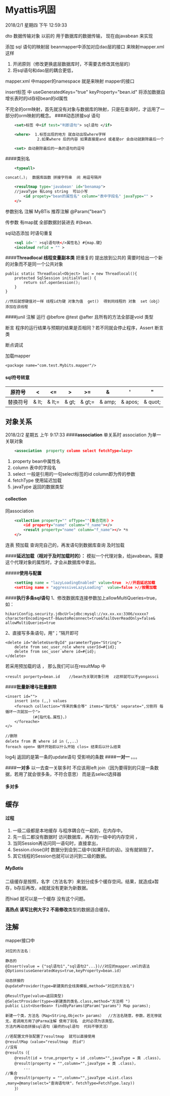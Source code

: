 # Myattis巩固

2018/2/1 星期四 下午 12:59:33 

dto  数据传输对象  以前的  用于数据库的数据传输，  现在由javabean  来实现

添加 sql 语句的映射层  beanmapper中添加对应dao层的接口 来映射mapper.xml 这样

1. 开闭原则（修改更换底层数据库时，不需要去修改其他层的）
2. 将sql语句和dao层的耦合更低，

mapper.xml 中mapper的namespace  就是来映射 mapper的接口

insert标签 中 useGeneratedKeys="true" keyProperty="bean.id"  将添加数据自增长表时的id存经bean的id属性

不完全的orm映射，首先就没有对象与数据库的映射，只是在查询时，才运用了一部分的orm映射的概念。
####动态拼接sql 语句 

```xml
    <set>标签 中<if test="判断语句"> sql语句 </if>

    <where>  1.标签出现的地方 就自动出现where字样   
              2.如果where 后的内容 如果直接是and 或者是or 会自动就删除最后一个

    <set> 自动删除最后的一条的语句的逗号 
```

####类别名

```xml
    <typeall>

concat(，);  数据库函数 拼接字符串  间 用逗号隔开

    <resultmap type='javabean' id="benamap">
    //javaType 有Long string  可以小写
        <id propety="bean的属性名" column="表中字段名" javaType="" >
    </>
```

 参数别名 注解  MyBTis 推荐注解 @Param("bean")

传参数 有map就 全部数据封装进去   #{bean.

sql动态添加 时语句重复 

```xml
    <sql id='' >sql语句块</>属性名} #{map.键}
    <incolnud refid = "" >
```

####**Threadlocal  线程变量副本类** 
把重复的 提出放到公共的  需要时给出一个新的对象而不是同一个公共对象 

    public static Threadlocal<Object> loc = new Threadlocal(){
        protected SqlSession initialVlue() {
            return ssf.openSession();
        }
    }
    
    //然后就想键值对一样 线程id为键 对象为值  get()  得到同线程的 对象  set（obj） 添加在该线程 

####junil 注解 
运行 @before @test @after 且所有的方法全部是void 类型

断言 程序的运行结果与预期的结果是否相同？若不同就会停止程序，Assert 断言类

断点调试  

加载mapper

    <package name="com.test.Mybits.mapper"/>

#### sql符号转意

| 原符号  | <     | <=     | >     | >=     | &      | '       | "       |
| ---- | ----- | ------ | ----- | ------ | ------ | ------- | ------- |
| 替换符号 | & lt; | & lt;= | & gt; | & gt;= | & amp; | & apos; | & quot; |

## 对象关系

2018/2/2 星期五 上午 9:17:33 
####**association**
单关系时 association 为单一关联对象

```xml
    <association  property column select fetchType=lazy>
```

1. property bean中属性名
2. column 表中的字段名 
3. select 一般是引用的一句select标签的id  column即为传的参数
4. fetchType 使用延迟加载
5. javaType 返回的数据类型

#### **collection**

同association

```xml
    <collection property="" ofType=""(集合范形) >
        <id property="name" column="f_name"></>
        <result property="name" column="f_name"></> *n
    </>
```

连表 预加载  查询完自己的，再发语句到数据库查询 及时加载

####**延迟加载（相对于及时加载时的）：**
模拟一个代理对象，给javabean。需要这个代理对象的属性时，才会从数据库中拿出。

#####**使用与配置**

```xml
    <setting name = "lazyLoadingEnabled" value=true  >//开启延迟加载
    <setting name = "aggressiveLazyLoading"  value=false >//按需加载
```

####**执行多条sql语句**
1、修改数据库连接参数加上allowMultiQueries=true，如：

    hikariConfig.security.jdbcUrl=jdbc:mysql://xx.xx.xx:3306/xxxxx?
    characterEncoding=utf-8&autoReconnect=true&failOverReadOnly=false&
    allowMultiQueries=true

2、直接写多条语句，用“；”隔开即可

    <delete id="deleteUserById" parameterType="String">
        delete from sec_user_role where userId=#{id};
        delete from sec_user where id=#{id};
    </delete>

若采用预加载的话 ， 那么我们可以在resultMap 中

    <result porperty=bean.id    //bean为关联对象引用  z这样就可以不yongassci

####**批量新增与批量删除**

    <insert id="">
        insert into (,,) values
        <foreach collection="传来的集合等" items="指代名" separate=",分割符 每循环一次就加一个">
                (#{指代名.属性}，)
        </foreache>
    </>
    
    //删除 
    delete from 表 where id in（,,..）
    foreach open= 循环开始前以什么开始 clos= 结束后以什么结束

log4j 返回的是第一条的update语句 受影响的条数
####**一对一** 
。。。

####**一对多**
 以一去查一关联多时 不应该用left join（因为要得到的只是一条数据，若用了就会很多条，不符合意思） 而是去select选择器

#### **多对多**

## 缓存

#### 过程

1. 一级二级都是本地缓存  与程序耦合在一起的，在内存中。
2. 先一后二都没有数据时  访问数据库，再存到一级中的内存空间  ，
3. 当同Session再访问同一语句时，直接拿出，
4. Session.close()时  数据分到会到二级中(如果开启的话)。没有就销毁了。
5. 其它线程的Session也就可以访问到二级的数据。

##### MyBatis

二级缓存是按照，名字（方法名字）来划分成多个缓存空间。结果，就造成a暂存，b存后再改，a就就没有更新为新数据。

而hiad 就可以是一个缓存 没有这个问题。

**高热点 读写比例大于2 不易修改**类型的数据适合缓存。

## 注解

mapper接口中 

    对应的方法名：
    
    静态的
    @Insert(value = {"sql语句1","sql语句2"...})//对应的mapper.xml的语法
    @Options(useGeneratedKeys=true,keyProperty=bean.id)
    
    动态拼接的
    @updateProvider(type=新建类的全线类模板,method="对应的方法名")
    
    @ResultType(value=返回类型)
    @SelectProvider(type=x新建类的类名.class,method="方法明 ")
    public List<UserBean> findByParams(@Param("params") Map params);
    
    新建一个类，方法名（Map<String,Object> params）  //方法名随意，参数，若无惨就无，若调用方用了@Parma注解 使用了别名  此时必须为该类型。
    方法内再动态拼接sql语句（最终的sql语句  代码不够灵活）
    
    //若配置文件张配置了resultmap  就可以直接使用
    @resultMap（value="resultmap  的id"）  
    //没有
    @results（{
        @result(id = true,property = id ,column="",javaType = 类 .class)，
        @result(property = "",column="",javaType = 类 .class)，
            ...
    //集合
        @result(property = "",column="",javaType =List.class ,many=@many(select="查询语句块"，fetchType=FetchType.lazy))
        }）